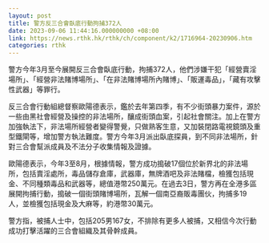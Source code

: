 ```yaml
---
layout: post
title: 警方反三合會臥底行動拘捕372人
date: 2023-09-06 11:44:16.000000000 +08:00
link: https://news.rthk.hk/rthk/ch/component/k2/1716964-20230906.htm
categories: rthk
---
```


警方今年3月至今展開反三合會臥底行動，拘捕372人，他們涉嫌干犯「經營賣淫場所」、「經營非法賭博場所」、「在非法賭博場所內賭博」、「販運毒品」，「藏有攻擊性武器」等罪行。

反三合會行動組總督察歐陽德表示，鑑於去年第四季，有不少街頭暴力案件，源於一些由黑社會經營及操控的非法場所，釀成街頭血案，引起社會關注。加上在警方加強執法下，非法場所經營者變得警覺，只做熟客生意，又加裝閉路電視鏡頭及重型鐵閘等，增加警方執法難度。警方今年3月派出臥底探員，到不同非法場所，針對三合會幫派成員及不法分子收集情報及證據。

歐陽德表示，今年3至8月，根據情報，警方成功搗破17個位於新界北的非法場所，包括賣淫處所，毒品儲存倉庫，武器庫，無牌酒吧及非法賭檔，檢獲包括現金、不同種類毒品和武器等，總值港幣250萬元。在過去3日，警方再在全港多區展開拘捕行動，搗破一個街頭賭博場所，瓦解一個南亞裔販毒團伙，拘捕多19人，並檢獲包括現金及大麻等，約港幣30萬元。

警方指，被捕人士中，包括205男167女，不排除有更多人被捕，又相信今次行動成功打擊活躍的三合會組織及其骨幹成員。
